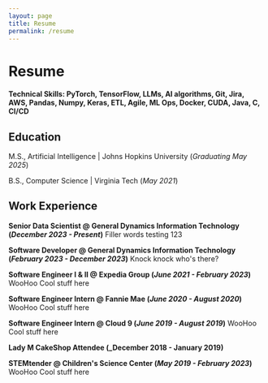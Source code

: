 ```yaml
---
layout: page
title: Resume
permalink: /resume
---
```


# Resume

#### Technical Skills: PyTorch, TensorFlow, LLMs, AI algorithms, Git, Jira, AWS, Pandas, Numpy, Keras, ETL, Agile, ML Ops, Docker, CUDA, Java, C, CI/CD

## Education
M.S., Artificial Intelligence	| Johns Hopkins University (_Graduating May 2025_)	 			       

B.S., Computer Science | Virginia Tech (_May 2021_)

## Work Experience
**Senior Data Scientist @ General Dynamics Information Technology (_December 2023 - Present_)**
Filler words
testing 123

**Software Developer @ General Dynamics Information Technology (_February 2023 - December 2023_)**
Knock knock
who's there?
  
**Software Engineer I & II @ Expedia Group (_June 2021 - February 2023_)**
WooHoo
Cool stuff here

**Software Engineer Intern @ Fannie Mae (_June 2020 - August 2020_)**
WooHoo
Cool stuff here

**Software Engineer Intern @ Cloud 9  (_June 2019 - August 2019_)**
WooHoo
Cool stuff here

**Lady M CakeShop Attendee (_December 2018 - January 2019)**

**STEMtender @ Children's Science Center (_May 2019  - February 2023_)**
WooHoo
Cool stuff here
  
